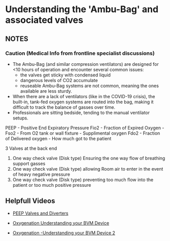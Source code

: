 # Understanding the 'Ambu-Bag' and associated valves

## NOTES

### Caution (Medical Info from frontline specialist discussions)

- The Ambu-Bag (and similar compression ventilators) are designed for <10 hours of operation and encounter several common issues:
  - the valves get sticky with condensed liquid
  - dangerous levels of CO2 accumulate
  - reuseable Ambu-Bag systems are not common, meaning the ones available are less sturdy.
- When there are a lack of ventilators (like in the COVID-19 crisis), the built-in, tank-fed oxygen systems are routed into the bag, making it difficult to track the balance of gasses over time.
- Professionals are sitting bedside, tending to the manual ventilator setups.


PEEP - Positive End Expiratory Pressure
Fio2 - Fraction of Expired Oxygen - 
Fso2 - From O2 tank or wall fixture - Supplimental oxygen
Fdo2 - Fraction of Delivered oxygen - How much got to the patient

3 Valves at the back end

1. One way check valve (Disk type) Ensuring the one way flow of breathing support gasses
2. One way check valve (Disk type) allowing Room air to enter in the event of heavy negative pressure
3. One way check valve (Disk type) preventing too much flow into the patient or too much positive pressure

## Helpfull Videos

- [PEEP Valves and Diverters](https://www.youtube.com/watch?v=Douv4EPk_jA)

- [Oxygenation Understanding your BVM Device](https://www.youtube.com/watch?v=-ksxZeKpbjw)

- [Oxygenation -Understanding your BVM Device 2](https://www.youtube.com/watch?v=PJiRABugTfg)

